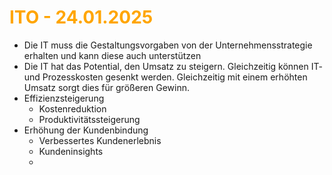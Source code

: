 # <font color = "orange">ITO - 24.01.2025</font>
- Die IT muss die Gestaltungsvorgaben von der Unternehmensstrategie erhalten und kann diese auch unterstützen
- Die IT hat das Potential, den Umsatz zu steigern. Gleichzeitig können IT- und Prozesskosten gesenkt werden. Gleichzeitig mit einem erhöhten Umsatz sorgt dies für größeren Gewinn.
- Effizienzsteigerung
	- Kostenreduktion
	- Produktivitätssteigerung
- Erhöhung der Kundenbindung
	- Verbessertes Kundenerlebnis
	- Kundeninsights
	- 